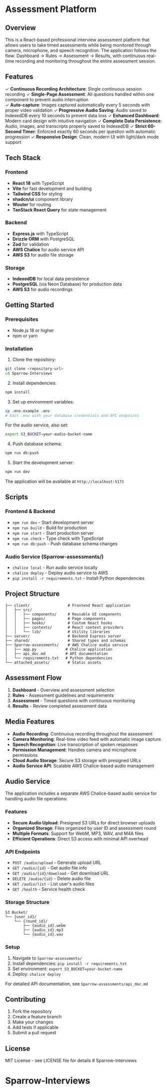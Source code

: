 # Assessment Platform

## Overview

This is a React-based professional interview assessment platform that allows users to take timed assessments while being monitored through camera, microphone, and speech recognition. The application follows the flow: Dashboard → Rules → Assessment → Results, with continuous real-time recording and monitoring throughout the entire assessment session.

## Features

✓ **Continuous Recording Architecture**: Single continuous session recording
✓ **Single-Page Assessment**: All questions handled within one component to prevent audio interruption  
✓ **Auto-capture**: Images captured automatically every 5 seconds with proper video validation
✓ **Progressive Audio Saving**: Audio saved to IndexedDB every 10 seconds to prevent data loss
✓ **Enhanced Dashboard**: Modern card design with intuitive navigation
✓ **Complete Data Persistence**: Audio, images, and transcripts properly saved to IndexedDB
✓ **Strict 60-Second Timer**: Enforced exactly 60 seconds per question with automatic progression
✓ **Responsive Design**: Clean, modern UI with light/dark mode support

## Tech Stack

### Frontend
- **React 18** with TypeScript
- **Vite** for fast development and building
- **Tailwind CSS** for styling
- **shadcn/ui** component library
- **Wouter** for routing
- **TanStack React Query** for state management

### Backend
- **Express.js** with TypeScript
- **Drizzle ORM** with PostgreSQL
- **Zod** for validation
- **AWS Chalice** for audio service API
- **AWS S3** for audio file storage

### Storage
- **IndexedDB** for local data persistence
- **PostgreSQL** (via Neon Database) for production data
- **AWS S3** for audio recordings

## Getting Started

### Prerequisites
- Node.js 18 or higher
- npm or yarn

### Installation

1. Clone the repository:
```bash
git clone <repository-url>
cd Sparrow-Interviews
```

2. Install dependencies:
```bash
npm install
```

3. Set up environment variables:
```bash
cp .env.example .env
# Edit .env with your database credentials and API endpoints
```

For the audio service, also set:
```bash
export S3_BUCKET=your-audio-bucket-name
```

4. Push database schema:
```bash
npm run db:push
```

5. Start the development server:
```bash
npm run dev
```

The application will be available at `http://localhost:5173`

## Scripts

### Frontend & Backend
- `npm run dev` - Start development server
- `npm run build` - Build for production
- `npm run start` - Start production server
- `npm run check` - Type check with TypeScript
- `npm run db:push` - Push database schema changes

### Audio Service (Sparrow-assessments/)
- `chalice local` - Run audio service locally
- `chalice deploy` - Deploy audio service to AWS
- `pip install -r requirements.txt` - Install Python dependencies

## Project Structure

```
├── client/                 # Frontend React application
│   ├── src/
│   │   ├── components/     # Reusable UI components
│   │   ├── pages/          # Page components
│   │   ├── hooks/          # Custom React hooks
│   │   ├── contexts/       # React context providers
│   │   └── lib/            # Utility libraries
├── server/                 # Backend Express server
├── shared/                 # Shared types and schemas
├── Sparrow-assessments/    # AWS Chalice audio service
│   ├── app.py             # Chalice application
│   ├── api_doc.md         # API documentation
│   └── requirements.txt   # Python dependencies
└── attached_assets/        # Static assets
```

## Assessment Flow

1. **Dashboard** - Overview and assessment selection
2. **Rules** - Assessment guidelines and requirements
3. **Assessment** - Timed questions with continuous monitoring
4. **Results** - Review completed assessment data

## Media Features

- **Audio Recording**: Continuous recording throughout the assessment
- **Camera Monitoring**: Real-time video feed with automatic image capture
- **Speech Recognition**: Live transcription of spoken responses
- **Permission Management**: Handles camera and microphone permissions
- **Cloud Audio Storage**: Secure S3 storage with presigned URLs
- **Audio Service API**: Scalable AWS Chalice-based audio management

## Audio Service

The application includes a separate AWS Chalice-based audio service for handling audio file operations:

### Features
- **Secure Audio Upload**: Presigned S3 URLs for direct browser uploads
- **Organized Storage**: Files organized by user ID and assessment round
- **Multiple Formats**: Support for WebM, MP3, WAV, and M4A files
- **Efficient Operations**: Direct S3 access with minimal API overhead

### API Endpoints
- `POST /audio/upload` - Generate upload URL
- `GET /audio/{id}` - Get audio file info
- `GET /audio/{id}/download` - Get download URL
- `DELETE /audio/{id}` - Delete audio file
- `GET /audio/list` - List user's audio files
- `GET /health` - Service health check

### Storage Structure
```
S3 Bucket/
└── {user_id}/
    └── {round_id}/
        ├── {audio_id}.webm
        ├── {audio_id}.mp3
        └── {audio_id}.wav
```

### Setup
1. Navigate to `Sparrow-assessments/`
2. Install dependencies: `pip install -r requirements.txt`
3. Set environment: `export S3_BUCKET=your-bucket-name`
4. Deploy: `chalice deploy`

For detailed API documentation, see `Sparrow-assessments/api_doc.md`

## Contributing

1. Fork the repository
2. Create a feature branch
3. Make your changes
4. Add tests if applicable
5. Submit a pull request

## License

MIT License - see LICENSE file for details # Sparrow-Interviews
# Sparrow-Interviews
